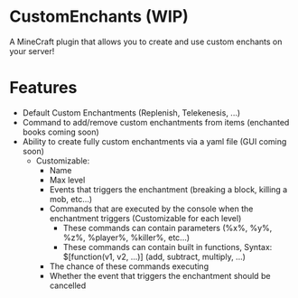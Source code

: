 # CustomEnchants (WIP)
A MineCraft plugin that allows you to create and use custom enchants on your server!

# Features
- Default Custom Enchantments (Replenish, Telekenesis, ...)
- Command to add/remove custom enchantments from items (enchanted books coming soon)
- Ability to create fully custom enchantments via a yaml file (GUI coming soon)
  - Customizable:
    - Name
    - Max level
    - Events that triggers the enchantment (breaking a block, killing a mob, etc...)
    - Commands that are executed by the console when the enchantment triggers (Customizable for each level)
      - These commands can contain parameters (%x%, %y%, %z%, %player%, %killer%, etc...)
      - These commands can contain built in functions, Syntax: $[function(v1, v2, ...)] (add, subtract, multiply, ...)
    - The chance of these commands executing
    - Whether the event that triggers the enchantment should be cancelled
   
